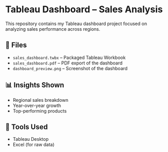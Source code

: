 # Tableau Dashboard – Sales Analysis

This repository contains my Tableau dashboard project focused on analyzing sales performance across regions.

## 📁 Files
- `sales_dashboard.twbx` – Packaged Tableau Workbook
- `sales_dashboard.pdf` – PDF export of the dashboard
- `dashboard_preview.png` – Screenshot of the dashboard

## 📊 Insights Shown
- Regional sales breakdown
- Year-over-year growth
- Top-performing products

## 🔧 Tools Used
- Tableau Desktop
- Excel (for raw data)

